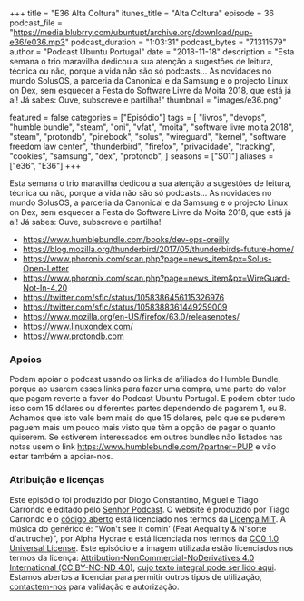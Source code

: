 +++
title = "E36 Alta Coltura"
itunes_title = "Alta Coltura"
episode = 36
podcast_file = "https://media.blubrry.com/ubuntupt/archive.org/download/pup-e36/e036.mp3"
podcast_duration = "1:03:31"
podcast_bytes = "71311579"
author = "Podcast Ubuntu Portugal"
date = "2018-11-18"
description = "Esta semana o trio maravilha dedicou a sua atenção a sugestões de leitura, técnica ou não, porque a vida não são só podcasts… As novidades no mundo SolusOS, a parceria da Canonical e da Samsung e o projecto Linux on Dex, sem esquecer a Festa do Software Livre da Moita 2018, que está já aí! Já sabes: Ouve, subscreve e partilha!"
thumbnail = "images/e36.png"

featured = false
categories = ["Episódio"]
tags = [
  "livros",
  "devops",
  "humble bundle",
  "steam",
  "oni",
  "vfat",
  "moita",
  "software livre moita 2018",
  "steam",
  "protondb",
  "pinebook",
  "solus",
  "wireguard",
  "kernel",
  "software freedom law center",
  "thunderbird",
  "firefox",
  "privacidade",
  "tracking",
  "cookies",
  "samsung",
  "dex",
  "protondb",
]
seasons = ["S01"]
aliases = ["e36", "E36"]
+++

Esta semana o trio maravilha dedicou a sua atenção a sugestões de leitura, técnica ou não, porque a vida não são só podcasts… As novidades no mundo SolusOS, a parceria da Canonical e da Samsung e o projecto Linux on Dex, sem esquecer a Festa do Software Livre da Moita 2018, que está já aí! Já sabes: Ouve, subscreve e partilha!

* https://www.humblebundle.com/books/dev-ops-oreilly
* https://blog.mozilla.org/thunderbird/2017/05/thunderbirds-future-home/
* https://www.phoronix.com/scan.php?page=news_item&px=Solus-Open-Letter
* https://www.phoronix.com/scan.php?page=news_item&px=WireGuard-Not-In-4.20
* https://twitter.com/sflc/status/1058386456115326976
* https://twitter.com/sflc/status/1058388361449259009
* https://www.mozilla.org/en-US/firefox/63.0/releasenotes/
* https://www.linuxondex.com/
* https://www.protondb.com


### Apoios
Podem apoiar o podcast usando os links de afiliados do Humble Bundle, porque ao usarem esses links para fazer uma compra, uma parte do valor que pagam reverte a favor do Podcast Ubuntu Portugal.
E podem obter tudo isso com 15 dólares ou diferentes partes dependendo de pagarem 1, ou 8.
Achamos que isto vale bem mais do que 15 dólares, pelo que se puderem paguem mais um pouco mais visto que têm a opção de pagar o quanto quiserem.
Se estiverem interessados em outros bundles não listados nas notas usem o link https://www.humblebundle.com/?partner=PUP e vão estar também a apoiar-nos.

### Atribuição e licenças
Este episódio foi produzido por Diogo Constantino, Miguel e Tiago Carrondo e editado pelo [Senhor Podcast](https://senhorpodcast.pt/).
O website é produzido por Tiago Carrondo e o [código aberto](https://gitlab.com/podcastubuntuportugal/website) está licenciado nos termos da [Licença MIT](https://gitlab.com/podcastubuntuportugal/website/main/LICENSE).
A música do genérico é: "Won't see it comin' (Feat Aequality & N'sorte d'autruche)", por Alpha Hydrae e está licenciada nos termos da [CC0 1.0 Universal License](https://creativecommons.org/publicdomain/zero/1.0/).
Este episódio e a imagem utilizada estão licenciados nos termos da licença: [Attribution-NonCommercial-NoDerivatives 4.0 International (CC BY-NC-ND 4.0)](https://creativecommons.org/licenses/by-nc-nd/4.0/), [cujo texto integral pode ser lido aqui](https://creativecommons.org/licenses/by-nc-nd/4.0/legalcode). Estamos abertos a licenciar para permitir outros tipos de utilização, [contactem-nos](https://podcastubuntuportugal.org/contactos) para validação e autorização.

